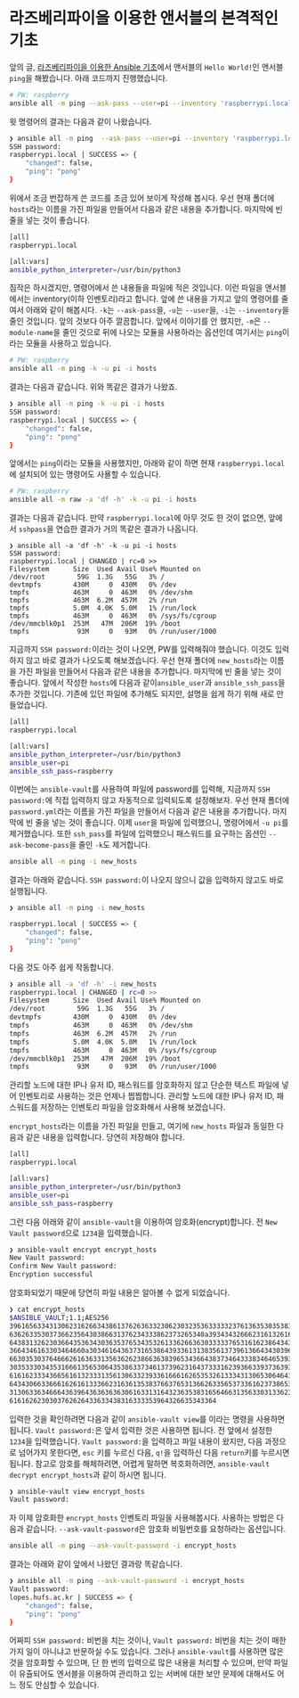 # 라즈베리파이을 이용한 앤서블의 본격적인 기초

앞의 글, [라즈베리파이을 이용한 Ansible 기초](https://github.com/LOPES-HUFS/Ansible/blob/main/Raspberry_Pi_intro/doc_1.md)에서 앤서블의 `Hello World!`인 앤서블 `ping`을 해봤습니다. 아래 코드까지 진행했습니다.

```bash
# PW: raspberry
ansible all -m ping --ask-pass --user=pi --inventory 'raspberrypi.local,' -e 'ansible_python_interpreter=/usr/bin/python3'
```

윗 명령어의 결과는 다음과 같이 나왔습니다.

```bash
❯ ansible all -m ping  --ask-pass --user=pi --inventory 'raspberrypi.local,' -e 'ansible_python_interpreter=/usr/bin/python3'
SSH password: 
raspberrypi.local | SUCCESS => {
    "changed": false,
    "ping": "pong"
}
```

위에서 조금 번잡하게 쓴 코드를 조금 있어 보이게 작성해 봅시다. 우선 현재 폴더에 `hosts`라는 이름을 가진 파일을 만들어서 다음과 같은 내용을 추가합니다. 마지막에 빈 줄을 넣는 것이 좋습니다.

```bash
[all]
raspberrypi.local

[all:vars]
ansible_python_interpreter=/usr/bin/python3

```

짐작은 하시겠지만, 명령어에서 쓴 내용들을 파일에 적은 것입니다. 이런 파일을 앤서블에서는 inventory(이하 인벤토리)라고 합니다. 앞에 쓴 내용을 가지고 앞의 명령어를 줄여서 아래와 같이 해봅시다. `-k`는 `--ask-pass`을, `-u`는 `--user`을, `-i`는 `--inventory`을 줄인 것입니다. 앞의 것보다 아주 깔끔합니다. 앞에서 이야기를 안 했지만, `-m`은 `--module-name`을 줄인 것으로 뒤에 나오는 모듈을 사용하라는 옵션인데 여기서는 `ping`이라는 모듈을 사용하고 있습니다.

```bash
# PW: raspberry
ansible all -m ping -k -u pi -i hosts
```

결과는 다음과 같습니다. 위와 똑같은 결과가 나왔죠.

```bash
❯ ansible all -m ping -k -u pi -i hosts
SSH password: 
raspberrypi.local | SUCCESS => {
    "changed": false,
    "ping": "pong"
}
```

앞에서는 `ping`이라는 모듈을 사용했지만, 아래와 같이 하면 현재 `raspberrypi.local`에 설치되어 있는 명령어도 사욜할 수 있습니다.

```bash
# PW: raspberry
ansible all -m raw -a 'df -h' -k -u pi -i hosts
```

결과는 다음과 같습니다. 만약 `raspberrypi.local`에 아무 것도 한 것이 없으면, 앞에서 `sshpass`을 연습한 결과가 거의 똑같은 결과가 나옵니다.

```bahs
❯ ansible all -a 'df -h' -k -u pi -i hosts
SSH password: 
raspberrypi.local | CHANGED | rc=0 >>
Filesystem      Size  Used Avail Use% Mounted on
/dev/root        59G  1.3G   55G   3% /
devtmpfs        430M     0  430M   0% /dev
tmpfs           463M     0  463M   0% /dev/shm
tmpfs           463M  6.2M  457M   2% /run
tmpfs           5.0M  4.0K  5.0M   1% /run/lock
tmpfs           463M     0  463M   0% /sys/fs/cgroup
/dev/mmcblk0p1  253M   47M  206M  19% /boot
tmpfs            93M     0   93M   0% /run/user/1000
```

 지금까지 `SSH password:`이라는 것이 나오면, PW를 입력해줘야 했습니다. 이것도 입력하지 않고 바로 결과가 나오도록 해보겠습니다. 우선 현재 폴더에 `new_hosts`라는 이름을 가진 파일을 만들어서 다음과 같은 내용을 추가합니다. 마지막에 빈 줄을 넣는 것이 좋습니다. 앞에서 작성한 `hosts`에 다음과 같이`ansible_user`과 `ansible_ssh_pass`을 추가한 것입니다. 기존에 있던 파일에 추가해도 되지만, 설명을 쉽게 하기 위해 새로 만들었습니다.

```bash
[all]
raspberrypi.local

[all:vars]
ansible_python_interpreter=/usr/bin/python3
ansible_user=pi
ansible_ssh_pass=raspberry

```

이번에는 `ansible-vault`를 사용하여 파일에 password를 입력해, 지금까지 `SSH password:`에 직접 입력하지 않고 자동적으로 입력되도록 설정해보자. 우선 현재 폴더에 `password.yml`라는 이름을 가진 파일을 만들어서 다음과 같은 내용을 추가합니다. 마지막에 빈 줄을 넣는 것이 좋습니다. 이제 `user`을 파일에 입력했으니, 명령어에서 `-u pi`를 제거했습니다. 또한 `ssh_pass`를 파일에 입력했으니 패스워드를 요구하는 옵션인 `--ask-become-pass`을 줄인 `-k`도 제거합니다.

```bash
ansible all -m ping -i new_hosts
```

결과는 아래와 같습니다. `SSH password:`이 나오지 않으니 값을 입력하지 않고도 바로 실행됩니다.

```bash
❯ ansible all -m ping -i new_hosts

raspberrypi.local | SUCCESS => {
    "changed": false,
    "ping": "pong"
}
```

다음 것도 아주 쉽게 작동합니다.

```bash
❯ ansible all -a 'df -h' -i new_hosts  
raspberrypi.local | CHANGED | rc=0 >>
Filesystem      Size  Used Avail Use% Mounted on
/dev/root        59G  1.3G   55G   3% /
devtmpfs        430M     0  430M   0% /dev
tmpfs           463M     0  463M   0% /dev/shm
tmpfs           463M  6.2M  457M   2% /run
tmpfs           5.0M  4.0K  5.0M   1% /run/lock
tmpfs           463M     0  463M   0% /sys/fs/cgroup
/dev/mmcblk0p1  253M   47M  206M  19% /boot
tmpfs            93M     0   93M   0% /run/user/1000
```

관리할 노드에 대한 IP나 유저 ID, 패스워드를 암호화하지 않고 단순한 텍스트 파일에 넣어 인벤토리로 사용하는 것은 언제나 찝찝합니다. 관리할 노드에 대한 IP나 유저 ID, 패스워드를 저장하는 인벤토리 파일을 암호화해서 사용해 보겠습니다.

`encrypt_hosts`라는 이름을 가진 파일을 만들고, 여기에 `new_hosts` 파일과 동일한 다음과 같은 내용을 입력합니다. 당연히 저장해야 합니다.

```bash
[all]
raspberrypi.local

[all:vars]
ansible_python_interpreter=/usr/bin/python3
ansible_user=pi
ansible_ssh_pass=raspberry

```

그런 다음 아래와 같이 `ansible-vault`을 이용하여 암호화(encrypt)합니다. 전 `New Vault password`으로 `1234`을 입력했습니다.

```bash
❯ ansible-vault encrypt encrypt_hosts
New Vault password: 
Confirm New Vault password: 
Encryption successful
```

암호화되었기 때문에 당연히 파일 내용은 알아볼 수 없게 되었습니다.

```bash
❯ cat encrypt_hosts
$ANSIBLE_VAULT;1.1;AES256
39616563343130623162663438613762636332306230323536333332376136353035383962333132
6362633530373662356430386631376234333862373265340a393434326662316132616664636265
64383132623036643536343036353765343532613362663630333337653161623864343335646533
3664346163303464660a303461643637316538643933613138356137396136643430396336656263
66303530376466626163633135636262386636383965343664383734643338346465393335393031
30353330343531666135653064353863373461373962316437333162393663393736393963353739
61616233343665616132333135613063323933616661626535326133343130653064643635663164
64343066336661626161333662316361353837663765313662633565373361623738653663656263
31306336346664363964363636363061633131643236353831656466313563303133623134396439
6161626230303762626433633438316333353964326635343364
```

입력한 것을 확인하려면 다음과 같이 `ansible-vault view`를 이라는 명령을 사용하면 됩니다. `Vault password:`은 앞서 입력한 것은 사용하면 됩니다. 전 앞에서 설정한 `1234`을 입력했습니다. `Vault password:`을 입력하고 파일 내용이 왔지만, 다음 과정으로 넘어가지 못한다면, `esc` 키를 누르신 다음, `q!`을 입력하신 다음 `return`키를 누르시면 됩니다. 참고로 암호를 해체하려면, 어렵게 말하면 복호화하려면, `ansible-vault decrypt encrypt_hosts`과 같이 하시면 됩니다.

```bash
❯ ansible-vault view encrypt_hosts
Vault password: 
```

자 이제 암호화한 `encrypt_hosts` 인벤토리 파일을 사용해봅시다. 사용하는 방법은 다음과 같습니다. `--ask-vault-password`은 암호화 비밀번호를 요청하라는 옵션입니다.

```bash
ansible all -m ping --ask-vault-password -i encrypt_hosts
```

결과는 아래와 같이 앞에서 나왔던 결과랑 똑같습니다.

```bash
❯ ansible all -m ping --ask-vault-password -i encrypt_hosts
Vault password: 
lopes.hufs.ac.kr | SUCCESS => {
    "changed": false,
    "ping": "pong"
}
```

어짜피 `SSH password:` 비번을 치는 것이나, `Vault password:` 비번을 치는 것이 매한가지 일이 아니냐고 반문하실 수도 있습니다. 그러나 `ansible-vault`를 사용하면 많은 것을 암호화할 수 있으며, 단 한 번의 입력으로 많은 내용을 처리할 수 있으며, 만약 파일이 유츌되어도 엔서블을 이용하여 관리하고 있는 서버에 대한 보안 문제에 대해서도 어느 정도 안심할 수 있습니다.
